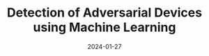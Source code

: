 ---
title: "Detection of Adversarial Devices using Machine Learning"
date: 2024-01-27
draft: false
description: "paper reading -iot "
summary: "___index:___ iot, security, machine learning, threat detection "
tags: ["iot, Security"]
---